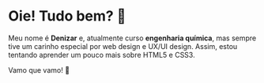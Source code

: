 # Oie! Tudo bem? 👋
Meu nome é **Denizar** e, atualmente curso **engenharia química**, mas sempre tive um carinho especial por web design e UX/UI design. Assim, estou tentando aprender um pouco mais sobre HTML5 e CSS3.

Vamo que vamo! 🚀
